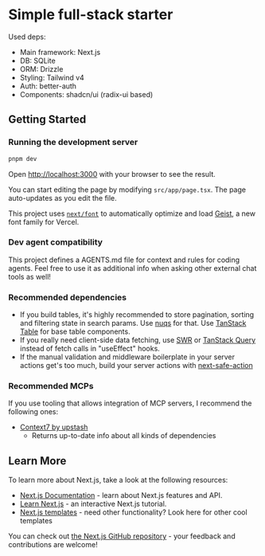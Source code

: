 # Simple full-stack starter

Used deps:

- Main framework: Next.js
- DB: SQLite
- ORM: Drizzle
- Styling: Tailwind v4
- Auth: better-auth
- Components: shadcn/ui (radix-ui based)


## Getting Started

### Running the development server

```bash
pnpm dev
```

Open [http://localhost:3000](http://localhost:3000) with your browser to see the result.

You can start editing the page by modifying `src/app/page.tsx`. The page auto-updates as you edit the file.

This project uses [`next/font`](https://nextjs.org/docs/app/building-your-application/optimizing/fonts) to automatically optimize and load [Geist](https://vercel.com/font), a new font family for Vercel.

### Dev agent compatibility

This project defines a AGENTS.md file for context and rules for coding agents. Feel free to use it as additional info when asking other external chat tools as well!


### Recommended dependencies

- If you build tables, it's highly recommended to store pagination, sorting and filtering state in search params. Use [nuqs](https://nuqs.dev/) for that. Use [TanStack Table](https://tanstack.com/table/latest) for base table components.
- If you really need client-side data fetching, use [SWR](https://swr.vercel.app/) or [TanStack Query](https://tanstack.com/query/v5/docs/framework/react/overview) instead of fetch calls in "useEffect" hooks.
- If the manual validation and middleware boilerplate in your server actions get's too much, build your server actions with [next-safe-action](https://next-safe-action.dev/)


### Recommended MCPs

If you use tooling that allows integration of MCP servers, I recommend the following ones:

- [Context7 by upstash](https://upstash.com/blog/context7-mcp)
    - Returns up-to-date info about all kinds of dependencies

## Learn More

To learn more about Next.js, take a look at the following resources:

- [Next.js Documentation](https://nextjs.org/docs) - learn about Next.js features and API.
- [Learn Next.js](https://nextjs.org/learn) - an interactive Next.js tutorial.
- [Next.js templates](https://vercel.com/templates/next.js) - need other functionality? Look here for other cool templates

You can check out [the Next.js GitHub repository](https://github.com/vercel/next.js) - your feedback and contributions are welcome!
